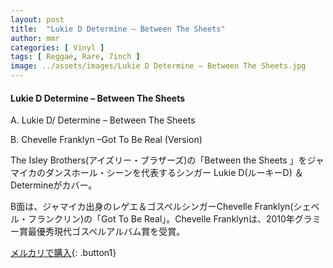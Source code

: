 ```yaml
---
layout: post
title:  "Lukie D Determine – Between The Sheets"
author: mmr
categories: [ Vinyl ]
tags: [ Reggae, Rare, 7inch ]
image: ../assets/images/Lukie D Determine – Between The Sheets.jpg
---
```


#### Lukie D Determine – Between The Sheets

A. Lukie D/ Determine – Between The Sheets

B. Chevelle Franklyn –Got To Be Real (Version)

The Isley Brothers(アイズリー・ブラザーズ)の「Between the Sheets 」をジャマイカのダンスホール・シーンを代表するシンガー Lukie D(ルーキーD) ＆Determineがカバー。

B面は、ジャマイカ出身のレゲエ＆ゴスペルシンガーChevelle Franklyn(シェベル・フランクリン)の「Got To Be Real」。Chevelle Franklynは、2010年グラミー賞最優秀現代ゴスペルアルバム賞を受賞。

[メルカリで購入](https://jp.mercari.com/item/m56561423059){: .button1}

